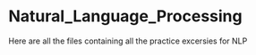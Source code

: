 # Natural_Language_Processing

Here are all the files containing all the practice excersies for NLP
